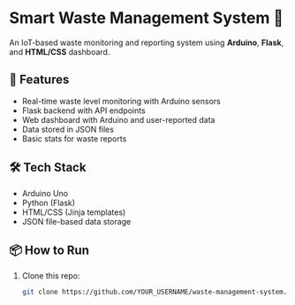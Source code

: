 # Smart Waste Management System 🚮

An IoT-based waste monitoring and reporting system using **Arduino**, **Flask**, and **HTML/CSS** dashboard.

## 🔧 Features

- Real-time waste level monitoring with Arduino sensors
- Flask backend with API endpoints
- Web dashboard with Arduino and user-reported data
- Data stored in JSON files
- Basic stats for waste reports

## 🛠️ Tech Stack

- Arduino Uno
- Python (Flask)
- HTML/CSS (Jinja templates)
- JSON file-based data storage

## 📦 How to Run

1. Clone this repo:
   ```bash
   git clone https://github.com/YOUR_USERNAME/waste-management-system.git
